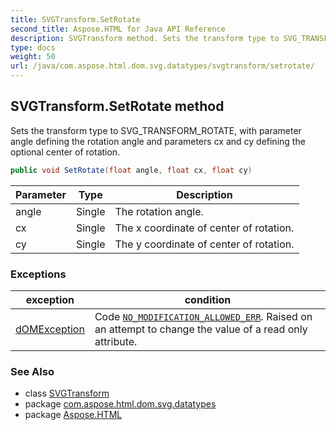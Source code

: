 ```yaml
---
title: SVGTransform.SetRotate
second_title: Aspose.HTML for Java API Reference
description: SVGTransform method. Sets the transform type to SVG_TRANSFORM_ROTATE with parameter angle defining the rotation angle and parameters cx and cy defining the optional center of rotation
type: docs
weight: 50
url: /java/com.aspose.html.dom.svg.datatypes/svgtransform/setrotate/
---
```

## SVGTransform.SetRotate method

Sets the transform type to SVG_TRANSFORM_ROTATE, with parameter angle defining the rotation angle and parameters cx and cy defining the optional center of rotation.

```java
public void SetRotate(float angle, float cx, float cy)
```

| Parameter | Type | Description |
| --- | --- | --- |
| angle | Single | The rotation angle. |
| cx | Single | The x coordinate of center of rotation. |
| cy | Single | The y coordinate of center of rotation. |

### Exceptions

| exception | condition |
| --- | --- |
| [dOMException](../../../com.aspose.html.dom/domexception/) | Code [`NO_MODIFICATION_ALLOWED_ERR`](../../../com.aspose.html.dom/domexception/no_modification_allowed_err/). Raised on an attempt to change the value of a read only attribute. |

### See Also

* class [SVGTransform](../)
* package [com.aspose.html.dom.svg.datatypes](../../../com.aspose.html.dom.svg.datatypes/)
* package [Aspose.HTML](../../../)
